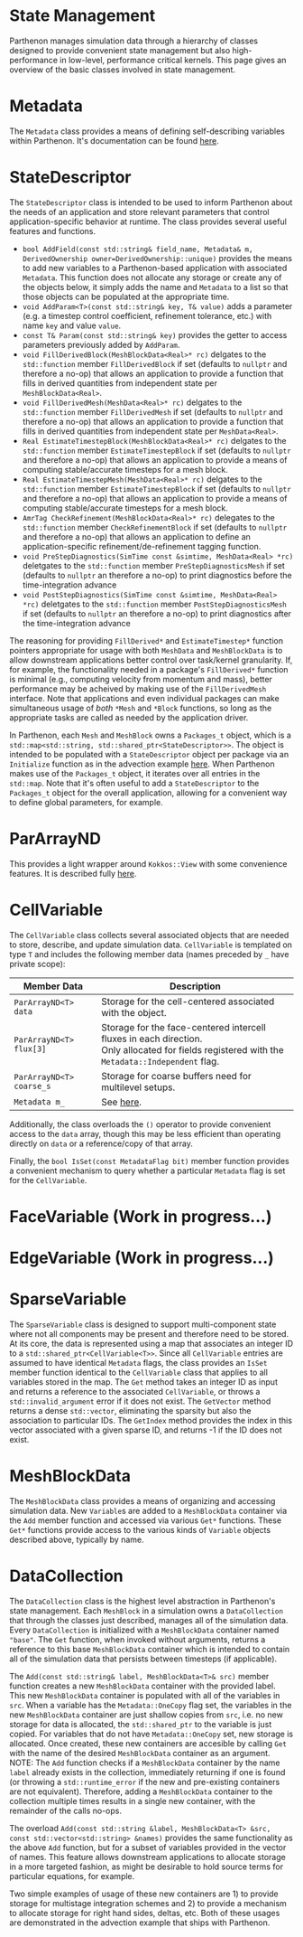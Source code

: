 # State Management

Parthenon manages simulation data through a hierarchy of classes designed to provide convenient state management but also high-performance in low-level, performance critical kernels.  This page gives an overview of the basic classes involved in state management.

# Metadata

The `Metadata` class provides a means of defining self-describing variables within Parthenon.  It's documentation can be found [here](Metadata.md).

# StateDescriptor

The `StateDescriptor` class is intended to be used to inform Parthenon about the needs of an application and store relevant parameters that control application-specific behavior at runtime.  The class provides several useful features and functions.
* `bool AddField(const std::string& field_name, Metadata& m, DerivedOwnership owner=DerivedOwnership::unique)` provides the means to add new variables to a Parthenon-based application with associated `Metadata`.  This function does not allocate any storage or create any of the objects below, it simply adds the name and `Metadata` to a list so that those objects can be populated at the appropriate time.
* `void AddParam<T>(const std::string& key, T& value)` adds a parameter (e.g. a timestep control coefficient, refinement tolerance, etc.) with name `key` and value `value`.
* `const T& Param(const std::string& key)` provides the getter to access parameters previously added by `AddParam`.
* `void FillDerivedBlock(MeshBlockData<Real>* rc)` delgates to the `std::function` member `FillDerivedBlock` if set (defaults to `nullptr` and therefore a no-op) that allows an application to provide a function that fills in derived quantities from independent state per `MeshBlockData<Real>`.
* `void FillDerivedMesh(MeshData<Real>* rc)` delgates to the `std::function` member `FillDerivedMesh` if set (defaults to `nullptr` and therefore a no-op) that allows an application to provide a function that fills in derived quantities from independent state per `MeshData<Real>`.
* `Real EstimateTimestepBlock(MeshBlockData<Real>* rc)` delgates to the `std::function` member `EstimateTimestepBlock` if set (defaults to `nullptr` and therefore a no-op) that allows an application to provide a means of computing stable/accurate timesteps for a mesh block.
* `Real EstimateTimestepMesh(MeshData<Real>* rc)` delgates to the `std::function` member `EstimateTimestepBlock` if set (defaults to `nullptr` and therefore a no-op) that allows an application to provide a means of computing stable/accurate timesteps for a mesh block.
* `AmrTag CheckRefinement(MeshBlockData<Real>* rc)` delegates to the `std::function` member `CheckRefinementBlock` if set (defaults to `nullptr` and therefore a no-op) that allows an application to define an application-specific refinement/de-refinement tagging function.
* `void PreStepDiagnostics(SimTime const &simtime, MeshData<Real> *rc)` deletgates to the `std::function` member `PreStepDiagnosticsMesh` if set (defaults to `nullptr` an therefore a no-op) to print diagnostics before the time-integration advance
* `void PostStepDiagnostics(SimTime const &simtime, MeshData<Real> *rc)` deletgates to the `std::function` member `PostStepDiagnosticsMesh` if set (defaults to `nullptr` an therefore a no-op) to print diagnostics after the time-integration advance

The reasoning for providing `FillDerived*` and `EstimateTimestep*` function pointers appropriate for usage with both `MeshData` and `MeshBlockData` is to allow downstream applications better control over task/kernel granularity.  If, for example, the functionality needed in a package's `FillDerived*` function is minimal (e.g., computing velocity from momentum and mass), better performance may be acheived by making use of the `FillDerivedMesh` interface.  Note that applications and even individual packages can make simultaneous usage of _both_ `*Mesh` and `*Block` functions, so long as the appropriate tasks are called as needed by the application driver.

In Parthenon, each `Mesh` and `MeshBlock` owns a `Packages_t` object, which is a `std::map<std::string, std::shared_ptr<StateDescriptor>>`.  The object is intended to be populated with a `StateDescriptor` object per package via an `Initialize` function as in the advection example [here](../example/advection/advection.cpp).  When Parthenon makes use of the `Packages_t` object, it iterates over all entries in the `std::map`.  Note that it's often useful to add a `StateDescriptor` to the `Packages_t` object for the overall application, allowing for a convenient way to define global parameters, for example.

# ParArrayND

This provides a light wrapper around `Kokkos::View` with some convenience features.  It is described fully [here](../parthenon_arrays.md).

# CellVariable

The `CellVariable` class collects several associated objects that are needed to store, describe, and update simulation data.  `CellVariable` is templated on type `T` and includes the following member data (names preceded by `_` have private scope):

| Member Data | Description |
|-|-|
| `ParArrayND<T> data` | Storage for the cell-centered associated with the object. |
| `ParArrayND<T> flux[3]` | Storage for the face-centered intercell fluxes in each direction.<br>Only allocated for fields registered with the `Metadata::Independent` flag. |
| `ParArrayND<T> coarse_s` | Storage for coarse buffers need for multilevel setups. |
| `Metadata m_` | See [here](Metadata.md). |

Additionally, the class overloads the `()` operator to provide convenient access to the `data` array, though this may be less efficient than operating directly on `data` or a reference/copy of that array.

Finally, the `bool IsSet(const MetadataFlag bit)` member function provides a convenient mechanism to query whether a particular `Metadata` flag is set for the `CellVariable`.

# FaceVariable (Work in progress...)

# EdgeVariable (Work in progress...)

# SparseVariable

The `SparseVariable` class is designed to support multi-component state where not all components may be present and therefore need to be stored.  At its core, the data is represented using a map that associates an integer ID to a `std::shared_ptr<CellVariable<T>>`.  Since all `CellVariable` entries are assumed to have identical `Metadata` flags, the class provides an `IsSet` member function identical to the `CellVariable` class that applies to all variables stored in the map.  The `Get` method takes an integer ID as input and returns a reference to the associated `CellVariable`, or throws a `std::invalid_argument` error if it does not exist.  The `GetVector` method returns a dense `std::vector`, eliminating the sparsity but also the association to particular IDs.  The `GetIndex` method provides the index in this vector associated with a given sparse ID, and returns -1 if the ID does not exist.

# MeshBlockData

The `MeshBlockData` class provides a means of organizing and accessing simulation data.  New `Variable`s are added to a `MeshBlockData` container via the `Add` member function and accessed via various `Get*` functions.  These `Get*` functions provide access to the various kinds of `Variable` objects described above, typically by name.

# DataCollection

The `DataCollection` class is the highest level abstraction in Parthenon's state management.  Each `MeshBlock` in a simulation owns a `DataCollection` that through the classes just described, manages all of the simulation data.  Every `DataCollection` is initialized with a `MeshBlockData` container named `"base"`.  The `Get` function, when invoked without arguments, returns a reference to this base `MeshBlockData` container which is intended to contain all of the simulation data that persists between timesteps (if applicable).

The `Add(const std::string& label, MeshBlockData<T>& src)` member function creates a new `MeshBlockData` container with the provided label.  This new `MeshBlockData` container is populated with all of the variables in `src`.  When a variable has the `Metadata::OneCopy` flag set, the variables in the new `MeshBlockData` container are just shallow copies from `src`, i.e. no new storage for data is allocated, the `std::shared_ptr` to the variable is just copied.  For variables that do not have `Metadata::OneCopy` set, new storage is allocated.  Once created, these new containers are accesible by calling `Get` with the name of the desired `MeshBlockData` container as an argument.  NOTE: The `Add` function checks if a `MeshBlockData` container by the name `label` already exists in the collection, immediately returning if one is found (or throwing a `std::runtime_error` if the new and pre-existing containers are not equivalent).  Therefore, adding a `MeshBlockData` container to the collection multiple times results in a single new container, with the remainder of the calls no-ops.

The overload `Add(const std::string &label, MeshBlockData<T> &src, const std::vector<std::string> &names)` provides the same functionality as the above `Add` function, but for a subset of variables provided in the vector of names.  This feature allows downstream applications to allocate storage in a more targeted fashion, as might be desirable to hold source terms for particular equations, for example.

Two simple examples of usage of these new containers are 1) to provide storage for multistage integration schemes and 2) to provide a mechanism to allocate storage for right hand sides, deltas, etc.  Both of these usages are demonstrated in the advection example that ships with Parthenon.
